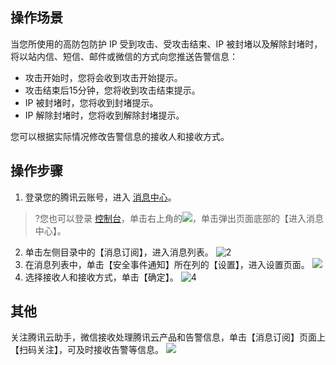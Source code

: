 ## 操作场景
当您所使用的高防包防护 IP 受到攻击、受攻击结束、IP 被封堵以及解除封堵时，将以站内信、短信、邮件或微信的方式向您推送告警信息：
- 攻击开始时，您将会收到攻击开始提示。
- 攻击结束后15分钟，您将收到攻击结束提示。
- IP 被封堵时，您将收到封堵提示。
- IP 解除封堵时，您将收到解除封堵提示。

您可以根据实际情况修改告警信息的接收人和接收方式。

## 操作步骤
1. 登录您的腾讯云账号，进入 [消息中心](https://console.cloud.tencent.com/message/detail/45743360)。
 >?您也可以登录 [控制台](https://console.cloud.tencent.com/dayu/overview)，单击右上角的<img src="https://main.qcloudimg.com/raw/e441976d1f878878b4a76ed25719788a.png"  style="margin:0;">，单击弹出页面底部的【进入消息中心】。

2. 单击左侧目录中的【消息订阅】，进入消息列表。
 ![2](https://main.qcloudimg.com/raw/1be871b7d51c56b7259c95553a43dadb.png)
3. 在消息列表中，单击【安全事件通知】所在列的【设置】，进入设置页面。
 ![](https://main.qcloudimg.com/raw/dd5b78ffe4d40c73137f1ba81c7a2583.png)
4. 选择接收人和接收方式，单击【确定】。
![4](https://main.qcloudimg.com/raw/4585148f7eac8328ec54349aacab54f9.png)

## 其他
关注腾讯云助手，微信接收处理腾讯云产品和告警信息，单击【消息订阅】页面上【扫码关注】，可及时接收告警等信息。
![](https://main.qcloudimg.com/raw/75fe8a331b12b5475e1655c67c53e199.png)
